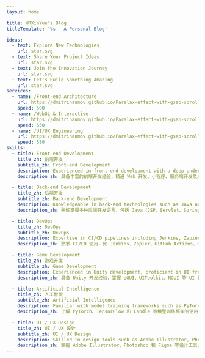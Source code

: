```yaml
---
layout: home

title: WRXinYue's Blog
titleTemplate: '%s - A Personal Blog'

ideas:
  - text: Explore New Technologies
    url: star.svg
  - text: Share Your Project Ideas
    url: star.svg
  - text: Join the Innovation Journey
    url: star.svg
  - text: Let's Build Something Amazing
    url: star.svg
services:
  - name: /Front-end Architecture
    url: https://dmitrinaumov.github.io/Paralax-effect-with-gsap-scrolltrigger/img/arrow.svg
    speed: 500
  - name: /WebGL & Interactive
    url: https://dmitrinaumov.github.io/Paralax-effect-with-gsap-scrolltrigger/img/arrow.svg
    speed: 650
  - name: /UI/UX Engineering
    url: https://dmitrinaumov.github.io/Paralax-effect-with-gsap-scrolltrigger/img/arrow.svg
    speed: 580
skills:
  - title: Front-end Development
    title_zh: 前端开发
    subtitle_zh: Front-end Development
    description: Experienced in front-end development with a deep understanding of React and Vue frameworks. Proficient in state management (Redux, Pinia, MobX, Zustand, Jotai, StateX) and styling tools (UnoCSS, Tailwind CSS, SASS). Familiar with Nuxt.js and Next.js, leveraging SSR, SSG, and caching for SEO optimization. Ensures high code quality and efficient project delivery.
    description_zh: 具备丰富的前端开发经验，精通 Web 开发、小程序、服务端开发及桌面端开发。深入理解 React 和 Vue 框架，并能结合 SSR、SSG 及缓存技术进行 SEO 优化。熟悉 PWA、Service Worker 及跨端开发，具备扎实的 Node.js 开发能力，并能构建跨平台桌面应用。掌握 WebGL、Three.js、GSAP、PixiJS 等可视化、3D 及动画技术。掌握 Rollup、Webpack、Vite 和 Rspack（Rsbuild）等构建工具，深入理解构建流程，如 bundle、codegen 等，并具备构建工具插件开发经验。熟练使用 ESLint、Prettier 和 Biome 等代码规范化工具，确保高效维护代码质量和一致性。熟悉 Electron 和 Tauri 等 WebUI 本地打包框架，能够高效构建桌面应用。

  - title: Back-end Development
    title_zh: 后端开发
    subtitle_zh: Back-end Development
    description: Knowledgeable in back-end technologies such as Java and Python. Familiar with Nginx and Docker configuration and optimization. Capable of independently handling basic server deployment and maintenance, including Node.js, Python, Java, and databases like MySQL and MongoDB.
    description_zh: 熟练掌握多种后端开发语言，包括 Java（JSP、Servlet、Spring、SpringMVC、SpringBoot、MyBatis、Maven 等）、Python（Django、FastAPI、SQLAlchemy、Uvicorn、Pydantic、LangChain、Asyncpg、Aiomysql、Pymongo、Asyncio、Aiosql、Tenacity、Requests、Pytest、Loguru + Mypy 等），以及 C#（WPF、Unity 3D）。

  - title: DevOps
    title_zh: DevOps
    subtitle_zh: DevOps
    description: Expertise in CI/CD pipelines including Jenkins, Zapier, GitHub Actions, and GitLab CI/CD. Experienced in configuring and optimizing Nginx, Docker, and Minio. Proficient in database technologies such as MySQL, MongoDB, Redis, and Milvus.
    description_zh: 熟悉 CI/CD 使用，如 Jenkins、Zapier、GitHub Actions、GitLab CI/CD，熟练配置和优化 Nginx、Docker、Minio。掌握 MySQL、MongoDB、Redis、Milvus、Minio 等数据库技术。

  - title: Game Development
    title_zh: 游戏开发
    subtitle_zh: Game Development
    description: Experienced in Unity development, proficient in UI frameworks such as UGUI, UIToolkit, and NGUI, and capable of seamlessly integrating plugins like Magica Cloth, Rayfire, and Final Motion Matching for Unity (MMU).
    description_zh: 具备 Unity 开发经验，掌握 UGUI、UIToolkit、NGUI 等 UI 框架，并能够灵活集成 Magica Cloth、Rayfire、Final Motion Matching for Unity (MMU) 等插件。

  - title: Artificial Intelligence
    title_zh: 人工智能
    subtitle_zh: Artificial Intelligence
    description: Familiar with model training frameworks such as PyTorch, TensorFlow, and Candle. Experienced in deploying and serving large models using tools like Ollama and LangChain.
    description_zh: 了解 PyTorch、TensorFlow 和 Candle 等模型训练框架的使用，熟悉 Ollama 和 LangChain 等大模型部署与服务化工具。

  - title: UI / UX Design
    title_zh: UI / UX 设计
    subtitle_zh: UI / UX Design
    description: Skilled in design tools such as Adobe Illustrator, Photoshop, and Figma. Familiar with Apple Human Interface Guidelines and Material Design standards. Capable of independently designing icons and UI components.
    description_zh: 掌握 Adobe Illustrator、Photoshop 和 Figma 等设计工具，熟悉 Apple Human Interface Guidelines 和 Material Design 设计规范，能够独立设计图标、界面样式。
---
```


<!-- @layout-full-width -->

<div class="flex justify-center">
  <WRPersonalIntroduction />
</div>
